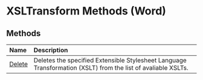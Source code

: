 
# XSLTransform Methods (Word)

## Methods



|**Name**|**Description**|
|:-----|:-----|
|[Delete](258a1ee9-8cf8-13fb-599c-00d228a8499c.md)|Deletes the specified Extensible Stylesheet Language Transformation (XSLT) from the list of avaliable XSLTs.|
